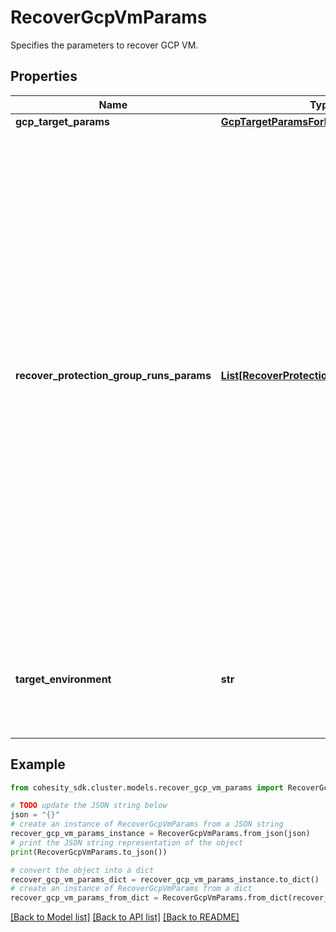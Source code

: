 # RecoverGcpVmParams

Specifies the parameters to recover GCP VM.

## Properties

Name | Type | Description | Notes
------------ | ------------- | ------------- | -------------
**gcp_target_params** | [**GcpTargetParamsForRecoverVm**](GcpTargetParamsForRecoverVm.md) |  | [optional] 
**recover_protection_group_runs_params** | [**List[RecoverProtectionGroupRunParams]**](RecoverProtectionGroupRunParams.md) | Specifies the Protection Group Runs params to recover. All the VM&#39;s that are successfully backed up by specified Runs will be recovered. This can be specified along with individual snapshots of VMs. User has to make sure that specified Object snapshots and Protection Group Runs should not have any intersection. For example, user cannot specify multiple Runs which has same Object or an Object snapshot and a Run which has same Object&#39;s snapshot. | [optional] 
**target_environment** | **str** | Specifies the environment of the recovery target. The corresponding params below must be filled out. | 

## Example

```python
from cohesity_sdk.cluster.models.recover_gcp_vm_params import RecoverGcpVmParams

# TODO update the JSON string below
json = "{}"
# create an instance of RecoverGcpVmParams from a JSON string
recover_gcp_vm_params_instance = RecoverGcpVmParams.from_json(json)
# print the JSON string representation of the object
print(RecoverGcpVmParams.to_json())

# convert the object into a dict
recover_gcp_vm_params_dict = recover_gcp_vm_params_instance.to_dict()
# create an instance of RecoverGcpVmParams from a dict
recover_gcp_vm_params_from_dict = RecoverGcpVmParams.from_dict(recover_gcp_vm_params_dict)
```
[[Back to Model list]](../README.md#documentation-for-models) [[Back to API list]](../README.md#documentation-for-api-endpoints) [[Back to README]](../README.md)


